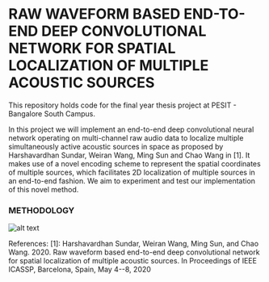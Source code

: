 # RAW WAVEFORM BASED END-TO-END DEEP CONVOLUTIONAL NETWORK FOR SPATIAL LOCALIZATION OF MULTIPLE ACOUSTIC SOURCES

This repository holds code for the final year thesis project at PESIT - Bangalore South Campus. 

In this project we will implement an end-to-end deep convolutional neural network operating on multi-channel raw audio data to localize multiple simultaneously active acoustic sources in space as proposed by Harshavardhan Sundar, Weiran Wang, Ming Sun and Chao Wang in [1]. It makes use of a novel encoding scheme to represent the spatial coordinates of multiple sources, which facilitates 2D localization of multiple sources in an end-to-end fashion. We aim to experiment and test our implementation of this novel method.

### METHODOLOGY
![alt text](https://raw.githubusercontent.com/nol-alb/HVsundarSourceLocalization/main/images/Screenshot%202021-01-10%20at%2011.54.15%20PM.png)


References:
[1]: Harshavardhan Sundar, Weiran Wang, Ming Sun, and Chao Wang. 2020. Raw waveform based end-to-end deep convolutional network for spatial localization of multiple acoustic sources. In Proceedings of IEEE ICASSP, Barcelona, Spain, May 4--8, 2020


